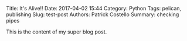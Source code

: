 Title: It's Alive!!
Date: 2017-04-02 15:44
Category: Python
Tags: pelican, publishing
Slug: test-post 
Authors: Patrick Costello
Summary: checking pipes 

This is the content of my super blog post.

